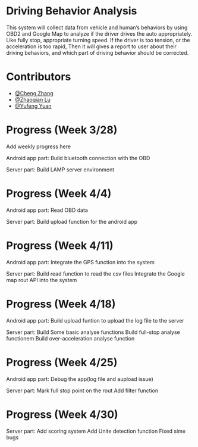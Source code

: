 # Driving Behavior Analysis
This system will collect data from vehicle and human’s behaviors by using OBD2 and Google Map to analyze if the driver drives the auto appropriately. Like fully stop, appropriate turning speed. If the driver is too tension, or the acceleration is too rapid, Then it will gives a report to user about their driving behaviors, and which part of driving behavior should be corrected.

# Contributors
* [@Cheng Zhang](https://github.com/zhangchengx)
* [@Zhaoqian Lu](https://github.com/Ubicomp16yzl)
* [@Yufeng Yuan](https://github.com/FrankeyYuan)

# Progress (Week 3/28)
Add weekly progress here

Android app part:
Build bluetooth connection with the OBD

Server part:
Build LAMP server environment

# Progress (Week 4/4)

Android app part:
Read OBD data

Server part:
Build upload function for the android app

# Progress (Week 4/11)
Android app part:
Integrate the GPS function into the system

Server part:
Build read function to read the csv files
Integrate the Google map rout API into the system

# Progress (Week 4/18)
Android app part:
Build upload funtion to upload the log file to the server

Server part:
Build Some basic analyse functions
Build full-stop analyse functionem
Build over-acceleration analyse function


# Progress (Week 4/25)

Android app part:
Debug the app(log file and aupload issue)

Server part:
Mark full stop point on the rout
Add filter function

# Progress (Week 4/30)

Server part:
Add scoring system
Add Unite detection function
Fixed sime bugs
